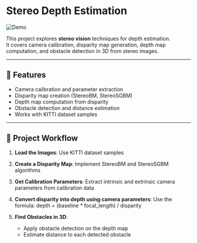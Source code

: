 # Stereo Depth Estimation

![Demo](output/out.gif)

This project explores **stereo vision** techniques for depth estimation.  
It covers camera calibration, disparity map generation, depth map computation, and obstacle detection in 3D from stereo images.

---

## 📌 Features
- Camera calibration and parameter extraction  
- Disparity map creation (StereoBM, StereoSGBM)  
- Depth map computation from disparity  
- Obstacle detection and distance estimation  
- Works with KITTI dataset samples  

---

## 🚀 Project Workflow
1. **Load the Images**: Use KITTI dataset samples

2. **Create a Disparity Map**: Implement StereoBM and StereoSGBM algorithms  

3. **Get Calibration Parameters**: Extract intrinsic and extrinsic camera parameters from calibration data

4. **Convert disparity into depth using camera parameters**:     Use the formula: depth = (baseline * focal_length) / disparity

5. **Find Obstacles in 3D**:  
   - Apply obstacle detection on the depth map  
   - Estimate distance to each detected obstacle

